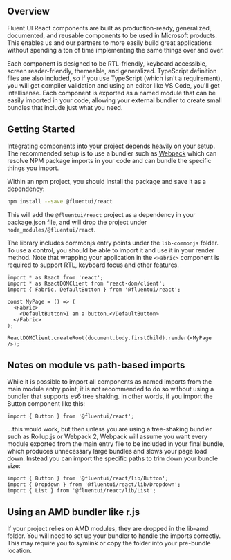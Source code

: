 ## Overview

Fluent UI React components are built as production-ready, generalized, documented, and reusable components to be used in Microsoft products. This enables us and our partners to more easily build great applications without spending a ton of time implementing the same things over and over.

Each component is designed to be RTL-friendly, keyboard accessible, screen reader-friendly, themeable, and generalized. TypeScript definition files are also included, so if you use TypeScript (which isn't a requirement), you will get compiler validation and using an editor like VS Code, you'll get intellisense. Each component is exported as a named module that can be easily imported in your code, allowing your external bundler to create small bundles that include just what you need.

## Getting Started

Integrating components into your project depends heavily on your setup. The recommended setup is to use a bundler such as <a href='https://webpack.github.io/' target='_blank' rel='noopener noreferrer'>Webpack</a> which can resolve NPM package imports in your code and can bundle the specific things you import.

Within an npm project, you should install the package and save it as a dependency:

```bash
npm install --save @fluentui/react
```

This will add the `@fluentui/react` project as a dependency in your package.json file, and will drop the project under `node_modules/@fluentui/react`.

The library includes commonjs entry points under the `lib-commonjs` folder. To use a control, you should be able to import it and use it in your render method. Note that wrapping your application in the `<Fabric>` component is required to support RTL, keyboard focus and other features.

```tsx
import * as React from 'react';
import * as ReactDOMClient from 'react-dom/client';
import { Fabric, DefaultButton } from '@fluentui/react';

const MyPage = () => (
  <Fabric>
    <DefaultButton>I am a button.</DefaultButton>
  </Fabric>
);

ReactDOMClient.createRoot(document.body.firstChild).render(<MyPage />);
```

## Notes on module vs path-based imports

While it is possible to import all components as named imports from the main module entry point, it is not recommended to do so without using a bundler that supports es6 tree shaking. In other words, if you import the Button component like this:

```tsx
import { Button } from '@fluentui/react';
```

...this would work, but then unless you are using a tree-shaking bundler such as Rollup.js or Webpack 2, Webpack will assume you want every module exported from the main entry file to be included in your final bundle, which produces unnecessary large bundles and slows your page load down. Instead you can import the specific paths to trim down your bundle size:

```tsx
import { Button } from '@fluentui/react/lib/Button';
import { Dropdown } from '@fluentui/react/lib/Dropdown';
import { List } from '@fluentui/react/lib/List';
```

## Using an AMD bundler like r.js

If your project relies on AMD modules, they are dropped in the lib-amd folder. You will need to set up your bundler to handle the imports correctly. This may require you to symlink or copy the folder into your pre-bundle location.
